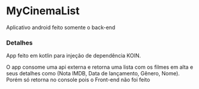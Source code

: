 <h1>MyCinemaList</h1>

<p>Aplicativo android feito somente o back-end</p>

<h3>Detalhes</h3>
  <p>App feito em kotlin para injeção de dependência KOIN.</p>
  <p>O app consome uma api externa e retorna uma lista com os filmes em alta e seus detalhes como (Nota IMDB, Data de lançamento, Gênero, Nome).
  Porém só retorna no console pois o Front-end não foi feito</p>
